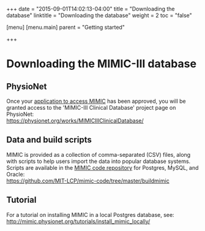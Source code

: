 +++
date = "2015-09-01T14:02:13-04:00"
title = "Downloading the database"
linktitle = "Downloading the database"
weight = 2
toc = "false"

[menu]
  [menu.main]
    parent = "Getting started"

+++

# Downloading the MIMIC-III database

## PhysioNet  

Once your [application to access MIMIC](http://mimic.physionet.org/gettingstarted/access/) has been approved, you will be granted access to the 'MIMIC-III Clinical Database' project page on PhysioNet:  
https://physionet.org/works/MIMICIIIClinicalDatabase/

## Data and build scripts

MIMIC is provided as a collection of comma-separated (CSV) files, along with scripts to help users import the data into popular database systems. Scripts are available in the [MIMIC code repository](https://github.com/MIT-LCP/mimic-code) for Postgres, MySQL, and Oracle:  
https://github.com/MIT-LCP/mimic-code/tree/master/buildmimic

## Tutorial  

For a tutorial on installing MIMIC in a local Postgres database, see:
http://mimic.physionet.org/tutorials/install_mimic_locally/

